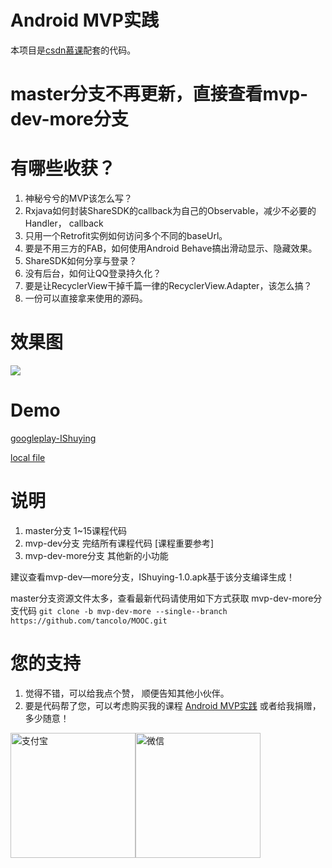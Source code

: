 # Android MVP实践
本项目是[csdn慕课](http://edu.csdn.net/lecturer/course_list)配套的代码。

# master分支不再更新，直接查看mvp-dev-more分支

# 有哪些收获？
1. 神秘兮兮的MVP该怎么写？
2. Rxjava如何封装ShareSDK的callback为自己的Observable，减少不必要的Handler， callback
3. 只用一个Retrofit实例如何访问多个不同的baseUrl。
4. 要是不用三方的FAB，如何使用Android Behave搞出滑动显示、隐藏效果。
5. ShareSDK如何分享与登录？
6. 没有后台，如何让QQ登录持久化？
7. 要是让RecyclerView干掉千篇一律的RecyclerView.Adapter，该怎么搞？
8. 一份可以直接拿来使用的源码。

# 效果图
![](https://github.com/tancolo/MOOC/blob/master/android-mvp/IDouban/resource/demo.gif)

# Demo
[googleplay-IShuying](https://play.google.com/store/apps/details?id=com.shrimpcolo.johnnytam.ishuying)

[local file](https://github.com/tancolo/MOOC/blob/master/android-mvp/IDouban/resource/IShuying-1.0.apk)


# 说明
1. master分支 1~15课程代码
2. mvp-dev分支 完结所有课程代码 [课程重要参考]
3. mvp-dev-more分支 其他新的小功能

建议查看mvp-dev—more分支，IShuying-1.0.apk基于该分支编译生成！

master分支资源文件太多，查看最新代码请使用如下方式获取 mvp-dev-more分支代码
`git clone -b mvp-dev-more --single--branch https://github.com/tancolo/MOOC.git`


# 您的支持
1. 觉得不错，可以给我点个赞， 顺便告知其他小伙伴。
2. 要是代码帮了您，可以考虑购买我的课程 [Android MVP实践](http://edu.csdn.net/course/detail/4753)
或者给我捐赠， 多少随意！

<img src="https://github.com/tancolo/MOOC/blob/master/android-mvp/IDouban/resource/zhifubao.jpg" width = "200" height = "200" alt="支付宝"><img src="https://github.com/tancolo/MOOC/blob/master/android-mvp/IDouban/resource/weixin.png" width = "200" height = "200" alt="微信">

